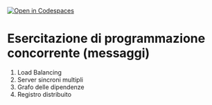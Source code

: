 [![Open in Codespaces](https://classroom.github.com/assets/launch-codespace-9f69c29eadd1a2efcce9672406de9a39573de1bdf5953fef360cfc2c3f7d7205.svg)](https://classroom.github.com/open-in-codespaces?assignment_repo_id=9359997)
# Esercitazione di programmazione concorrente (messaggi)

1. Load Balancing
2. Server sincroni multipli
3. Grafo delle dipendenze
4. Registro distribuito
